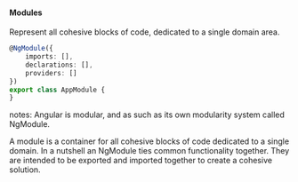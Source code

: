 #### Modules

Represent all cohesive blocks of code, dedicated to a single domain area.

```typescript
@NgModule({
    imports: [],
    declarations: [],
    providers: []
})
export class AppModule {
}
```
notes:
Angular is modular, and as such as its own modularity system called NgModule.

A module is a container for all cohesive blocks of code dedicated to a single domain. In a nutshell an NgModule ties common functionality together. They are intended to be exported and imported together to create a cohesive solution.
